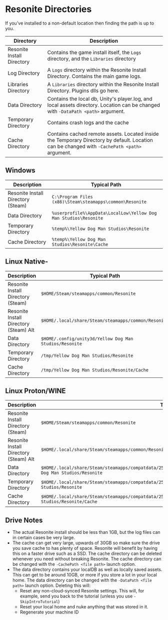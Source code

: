 # Resonite Directories

If you've installed to a non-default location then finding the path is up to you.

| Directory | Description |
| --------- |------------ |
| Resonite Install Directory | Contains the game install itself, the `Logs` directory, and the `Libraries` directory |
| Log Directory | A `Logs` directory within the Resonite Install Directory. Contains the main game logs. |
| Libraries Directory | A `Libraries` directory within the  Resonite Install Directory. Plugins dlls go here.
| Data Directory | Contains the local db, Unity's player.log, and local assets directory. Location can be changed with `-DataPath <path>` argument. |
| Temporary Directory | Contains crash logs and the cache |
| Cache Directory | Contains cached remote assets. Located inside the Temporary Directory by default. Location can be changed with `-CachePath <path>` argument. |

## Windows

| Description | Typical Path |
| ----------- | ------------ |
| Resonite Install Directory (Steam) | `C:\Program Files (x86)\Steam\steamapps\common\Resonite` |
| Data Directory | `%userprofile%\AppData\LocalLow\Yellow Dog Man Studios\Resonite` |
| Temporary Directory | `%temp%\Yellow Dog Man Studios\Resonite` |
| Cache Directory | `%temp%\Yellow Dog Man Studios\Resonite\Cache` |

## Linux Native-

| Description | Typical Path |
| ----------- | ------------ |
| Resonite Install Directory (Steam) | `$HOME/Steam/steamapps/common/Resonite` |
| Resonite Install Directory (Steam) Alt | `$HOME/.local/share/Steam/steamapps/common/Resonite` |
| Data Directory | `$HOME/.config/unity3d/Yellow Dog Man Studios/Resonite` |
| Temporary Directory | `/tmp/Yellow Dog Man Studios/Resonite` |
| Cache Directory | `/tmp/Yellow Dog Man Studios/Resonite/Cache` |

## Linux Proton/WINE

| Description | Typical Path |
| ----------- | ------------ |
| Resonite Install Directory (Steam) | `$HOME/Steam/steamapps/common/Resonite` |
| Resonite Install Directory (Steam) Alt | `$HOME/.local/share/Steam/steamapps/common/Resonite` |
| Data Directory | `$HOME/.local/share/Steam/steamapps/compatdata/2519830/pfx/drive_c/users/steamuser/AppData/LocalLow/Yellow Dog Man Studios/Resonite` |
| Temporary Directory | `$HOME/.local/share/Steam/steamapps/compatdata/2519830/pfx/drive_c/users/steamuser/Temp/Yellow Dog Man Studios/Resonite` |
| Cache Directory | `$HOME/.local/share/Steam/steamapps/compatdata/2519830/pfx/drive_c/users/steamuser/Temp/Yellow Dog Man Studios/Resonite/Cache` |

## Drive Notes

- The actual Resonite install should be less than 1GB, but the log files can in certain cases be very large.
- The cache can get very large, upwards of 30GB so make sure the drive you save cache to has plenty of space. Resonite will benefit by having this on a faster drive such as a SSD. The cache directory can be deleted whenever you need without breaking Resonite. The cache directory can be changed with the `-CachePath <file path>` launch option.
- The data directory contains your localDB as well as locally saved assets. This can get to be around 10GB, or more if you store a lot in your local home. The data directory can be changed with the `-DataPath <file path>` launch option. Deleting this will:
  - Reset any non-cloud-synced Resonite settings. This will, for example, send you back to the tutorial (unless you use `-SkipIntroTutorial`)
  - Reset your local home and nuke anything that was stored in it.
  - Regenerate your machine ID
